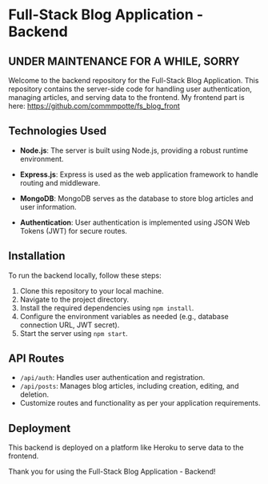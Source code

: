 # Full-Stack Blog Application - Backend

## UNDER MAINTENANCE FOR A WHILE, SORRY

Welcome to the backend repository for the Full-Stack Blog Application. This repository contains the server-side code for handling user authentication, managing articles, and serving data to the frontend. My frontend part is here: https://github.com/commmpotte/fs_blog_front

## Technologies Used

- **Node.js**: The server is built using Node.js, providing a robust runtime environment.

- **Express.js**: Express is used as the web application framework to handle routing and middleware.

- **MongoDB**: MongoDB serves as the database to store blog articles and user information.

- **Authentication**: User authentication is implemented using JSON Web Tokens (JWT) for secure routes.

## Installation

To run the backend locally, follow these steps:

1. Clone this repository to your local machine.
2. Navigate to the project directory.
3. Install the required dependencies using `npm install`.
4. Configure the environment variables as needed (e.g., database connection URL, JWT secret).
5. Start the server using `npm start`.

## API Routes

- `/api/auth`: Handles user authentication and registration.
- `/api/posts`: Manages blog articles, including creation, editing, and deletion.
- Customize routes and functionality as per your application requirements.

## Deployment

This backend is deployed on a platform like Heroku to serve data to the frontend.

Thank you for using the Full-Stack Blog Application - Backend!
